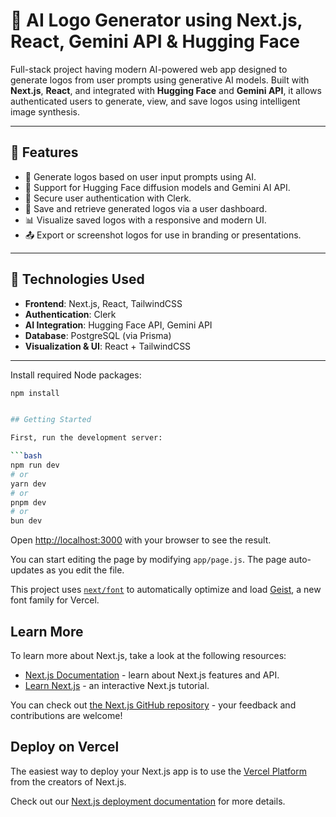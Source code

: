 # 🤖 AI Logo Generator using Next.js, React, Gemini API & Hugging Face

Full-stack project having modern AI-powered web app designed to generate logos from user prompts using generative AI models. Built with **Next.js**, **React**, and integrated with **Hugging Face** and **Gemini API**, it allows authenticated users to generate, view, and save logos using intelligent image synthesis.

---

## 🚀 Features

- 🔡 Generate logos based on user input prompts using AI.
- 🧠 Support for Hugging Face diffusion models and Gemini AI API.
- 👤 Secure user authentication with Clerk.
- 💾 Save and retrieve generated logos via a user dashboard.
- 📊 Visualize saved logos with a responsive and modern UI.
- 📤 Export or screenshot logos for use in branding or presentations.

---

## 🧰 Technologies Used

- **Frontend**: Next.js, React, TailwindCSS
- **Authentication**: Clerk
- **AI Integration**: Hugging Face API, Gemini API
- **Database**: PostgreSQL (via Prisma)
- **Visualization & UI**: React + TailwindCSS

---

Install required Node packages:

```bash
npm install


## Getting Started

First, run the development server:

```bash
npm run dev
# or
yarn dev
# or
pnpm dev
# or
bun dev
```

Open [http://localhost:3000](http://localhost:3000) with your browser to see the result.

You can start editing the page by modifying `app/page.js`. The page auto-updates as you edit the file.

This project uses [`next/font`](https://nextjs.org/docs/app/building-your-application/optimizing/fonts) to automatically optimize and load [Geist](https://vercel.com/font), a new font family for Vercel.

## Learn More

To learn more about Next.js, take a look at the following resources:

- [Next.js Documentation](https://nextjs.org/docs) - learn about Next.js features and API.
- [Learn Next.js](https://nextjs.org/learn) - an interactive Next.js tutorial.

You can check out [the Next.js GitHub repository](https://github.com/vercel/next.js) - your feedback and contributions are welcome!

## Deploy on Vercel

The easiest way to deploy your Next.js app is to use the [Vercel Platform](https://vercel.com/new?utm_medium=default-template&filter=next.js&utm_source=create-next-app&utm_campaign=create-next-app-readme) from the creators of Next.js.

Check out our [Next.js deployment documentation](https://nextjs.org/docs/app/building-your-application/deploying) for more details.
